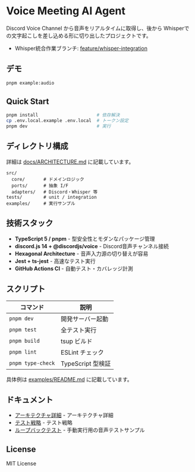 # Voice Meeting AI Agent

Discord Voice Channel から音声をリアルタイムに取得し、後から Whisperでの文字起こしを差し込める形に切り出したプロジェクトです。

- Whisper統合作業ブランチ: [feature/whisper-integration](https://github.com/kosaki08/voice-meeting-ai-agent/tree/feature/whisper-integration)

## デモ

```bash
pnpm example:audio
```

## Quick Start

```bash
pnpm install                      # 依存解決
cp .env.local.example .env.local  # トークン設定
pnpm dev                          # 実行
```

## ディレクトリ構成

詳細は [docs/ARCHITECTURE.md](docs/ARCHITECTURE.md) に記載しています。

```
src/
  core/       # ドメインロジック
  ports/      # 抽象 I/F
  adapters/   # Discord・Whisper 等
tests/        # unit / integration
examples/     # 実行サンプル
```

## 技術スタック

- **TypeScript 5 / pnpm** - 型安全性とモダンなパッケージ管理
- **discord.js 14 + @discordjs/voice** - Discord音声チャンネル接続
- **Hexagonal Architecture** - 音声入力源の切り替えが容易
- **Jest + ts-jest** - 高速なテスト実行
- **GitHub Actions CI** - 自動テスト・カバレッジ計測

## スクリプト

| コマンド          | 説明              |
| ----------------- | ----------------- |
| `pnpm dev`        | 開発サーバー起動  |
| `pnpm test`       | 全テスト実行      |
| `pnpm build`      | tsup ビルド       |
| `pnpm lint`       | ESLint チェック   |
| `pnpm type-check` | TypeScript 型検証 |

具体例は [examples/README.md](examples/README.md) に記載しています。

## ドキュメント

- [アーキテクチャ詳細](docs/ARCHITECTURE.md) - アーキテクチャ詳細
- [テスト戦略](docs/TESTING.md) - テスト戦略
- [ループバックテスト](examples/loopback/README.md) - 手動実行用の音声テストサンプル

## License

MIT License
